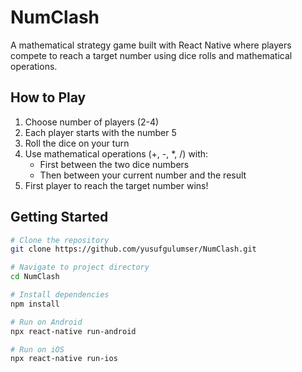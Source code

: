 # NumClash

A mathematical strategy game built with React Native where players compete to reach a target number using dice rolls and mathematical operations.

## How to Play

1. Choose number of players (2-4)
2. Each player starts with the number 5
3. Roll the dice on your turn
4. Use mathematical operations (+, -, *, /) with:
   - First between the two dice numbers
   - Then between your current number and the result
5. First player to reach the target number wins!

## Getting Started

```bash
# Clone the repository
git clone https://github.com/yusufgulumser/NumClash.git

# Navigate to project directory
cd NumClash

# Install dependencies
npm install

# Run on Android
npx react-native run-android

# Run on iOS
npx react-native run-ios
```
